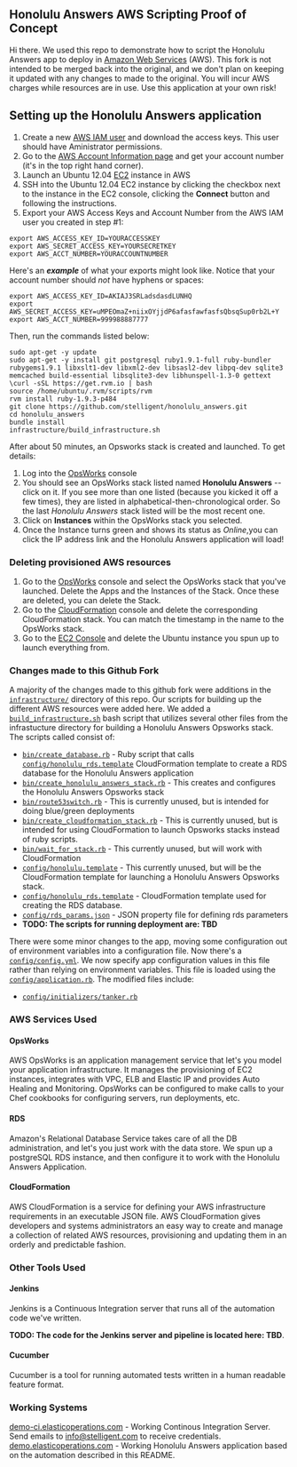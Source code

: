 ## Honolulu Answers AWS Scripting Proof of Concept

Hi there. We used this repo to demonstrate how to script the Honolulu Answers app to deploy in [Amazon Web Services](https://aws.amazon.com/) (AWS). This fork is not intended to be merged back into the original, and we don't plan on keeping it updated with any changes to made to the original. You will incur AWS charges while resources are in use. Use this application at your own risk!

## Setting up the Honolulu Answers application
1. Create a new [AWS IAM user](https://console.aws.amazon.com/iam/) and download the access keys. This user should have Aministrator permissions.
2. Go to the [AWS Account Information page](https://portal.aws.amazon.com/gp/aws/developer/account) and get your account number (it's in the top right hand corner).
2. Launch an Ubuntu 12.04 [EC2](https://console.aws.amazon.com/ec2) instance in AWS
3. SSH into the Ubuntu 12.04 EC2 instance by clicking the checkbox next to the instance in the EC2 console, clicking the **Connect** button and following the instructions. 
4. Export your AWS Access Keys and Account Number from the AWS IAM user you created in step #1:
```
export AWS_ACCESS_KEY_ID=YOURACCESSKEY
export AWS_SECRET_ACCESS_KEY=YOURSECRETKEY
export AWS_ACCT_NUMBER=YOURACCOUNTNUMBER
```

Here's an ***example*** of what your exports might look like. Notice that your account number should *not* have hyphens or spaces:

```
export AWS_ACCESS_KEY_ID=AKIAJ3SRLadsdasdLUNHQ
export AWS_SECRET_ACCESS_KEY=uMPEOmaZ+niixOYjjdP6afasfawfasfsQbsqSup0rb2L+Y
export AWS_ACCT_NUMBER=999988887777
```
Then, run the commands listed below:

```
sudo apt-get -y update
sudo apt-get -y install git postgresql ruby1.9.1-full ruby-bundler rubygems1.9.1 libxslt1-dev libxml2-dev libsasl2-dev libpq-dev sqlite3 memcached build-essential libsqlite3-dev libhunspell-1.3-0 gettext
\curl -sSL https://get.rvm.io | bash
source /home/ubuntu/.rvm/scripts/rvm
rvm install ruby-1.9.3-p484
git clone https://github.com/stelligent/honolulu_answers.git
cd honolulu_answers
bundle install
infrastructure/build_infrastructure.sh
```

After about 50 minutes, an Opsworks stack is created and launched. To get details:

1. Log into the [OpsWorks](http://console.aws.amazon.com/opsworks) console
3. You should see an OpsWorks stack listed named **Honolulu Answers** -- click on it. If you see more than one listed (because you kicked it off a few times), they are listed in alphabetical-then-chronological order. So the last *Honolulu Answers* stack listed will be the most recent one.
4. Click on **Instances** within the OpsWorks stack you selected.
5. Once the Instance turns green and shows its status as *Online*,you can click the IP address link and the Honolulu Answers application will load!

### Deleting provisioned AWS resources
1. Go to the [OpsWorks](http://console.aws.amazon.com/opsworks) console and select the OpsWorks stack that you've launched. Delete the Apps and the Instances of the Stack. Once these are deleted, you can delete the Stack.
2. Go to the [CloudFormation](http://console.aws.amazon.com/cloudformation) console and delete the corresponding CloudFormation stack. You can match the timestamp in the name to the OpsWorks stack.
3. Go to the [EC2 Console](https://console.aws.amazon.com/ec2/) and delete the Ubuntu instance you spun up to launch everything from.

### Changes made to this Github Fork

A majority of the changes made to this github fork were additions in the [`infrastructure/`](https://github.com/stelligent/honolulu_answers/tree/master/infrastructure) directory of this repo. Our scripts for building up the different AWS resources were added here. We added a [`build_infrastructure.sh`](https://github.com/stelligent/honolulu_answers/tree/master/infrastructure/build_infrastructure.sh) bash script that utilizes several other files from the infrastucture directory for building a Honolulu Answers Opsworks stack. The scripts called consist of:
- [`bin/create_database.rb`](https://github.com/stelligent/honolulu_answers/tree/master/infrastructure/bin/create_database.rb) - Ruby script that calls [`config/honolulu_rds.template`](https://github.com/stelligent/honolulu_answers/tree/master/infrastructure/config/honolulu_rds.template) CloudFormation template to create a RDS database for the Honolulu Answers application
- [`bin/create_honolulu_answers_stack.rb`](https://github.com/stelligent/honolulu_answers/tree/master/infrastructure/bin/create_honolulu_answers_stack.rb)  - This creates and configures the Honolulu Answers Opsworks stack
- [`bin/route53switch.rb`](https://github.com/stelligent/honolulu_answers/tree/master/infrastructure/bin/route53switch.rb)  - This is currently unused, but is intended for doing blue/green deployments
- [`bin/create_cloudformation_stack.rb`](https://github.com/stelligent/honolulu_answers/tree/master/infrastructure/bin/create_cloudformation_stack.rb)  - This is currently unused, but is intended for using CloudFormation to launch Opsworks stacks instead of ruby scripts.
- [`bin/wait_for_stack.rb`](https://github.com/stelligent/honolulu_answers/tree/master/infrastructure/bin/wait_for_stack.rb)  - This currently unused, but will work with CloudFormation
- [`config/honolulu.template`](https://github.com/stelligent/honolulu_answers/tree/master/infrastructure/config/honolulu.template)  - This currently unused, but will be the CloudFormation template for launching a Honolulu Answers Opsworks stack.
- [`config/honolulu_rds.template`](https://github.com/stelligent/honolulu_answers/tree/master/infrastructure/config/honolulu_rds.template)  - CloudFormation template used for creating the RDS database.
- [`config/rds_params.json`](https://github.com/stelligent/honolulu_answers/tree/master/infrastructure/config/rds_params.json)  - JSON property file for defining rds parameters
- **TODO: The scripts for running deployment are: TBD**

There were some minor changes to the app, moving some configuration out of environment variables into a configuration file. Now there's a [`config/config.yml`](https://github.com/stelligent/honolulu_answers/tree/master/config/config.yml). We now specify app configuration values in this file rather than relying on environment variables. This file is loaded using the [`config/application.rb`](https://github.com/stelligent/honolulu_answers/tree/master/config/application.rb). The modified files include:
- [`config/initializers/tanker.rb`](https://github.com/stelligent/honolulu_answers/tree/master/config/initializers/tanker.rb)

### AWS Services Used
#### OpsWorks

AWS OpsWorks is an application management service that let's you model your application infrastructure. It manages the provisioning of EC2 instances, integrates with VPC, ELB and Elastic IP and provides Auto Healing and Monitoring. OpsWorks can be configured to make calls to your Chef cookbooks for configuring servers, run deployments, etc.

#### RDS
Amazon's Relational Database Service takes care of all the DB administration, and let's you just work with the data store. We spun up a postgreSQL RDS instance, and then configure it to work with the Honolulu Answers Application.

#### CloudFormation
AWS CloudFormation is a service for defining your AWS infrastructure requirements in an executable JSON file. AWS CloudFormation gives developers and systems administrators an easy way to create and manage a collection of related AWS resources, provisioning and updating them in an orderly and predictable fashion.

### Other Tools Used
#### Jenkins

Jenkins is a Continuous Integration server that runs all of the automation code we've written. 

**TODO: The code for the Jenkins server and pipeline is located here: TBD**.

#### Cucumber

Cucumber is a tool for running automated tests written in a human readable feature format. 


### Working Systems

[demo-ci.elasticoperations.com](http://demo-ci.elasticoperations.com/) - Working Continous Integration Server. Send emails to info@stelligent.com to receive credentials. 
[demo.elasticoperations.com](http://demo.elasticoperations.com/) - Working Honolulu Answers application based on the automation described in this README. 
